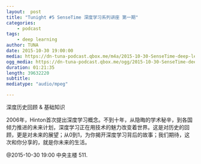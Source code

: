 ```yaml
---
layout:  post
title: "Tunight #5 SenseTime 深度学习系列讲座 第一期"
categories:
    - podcast
tags:
    - deep learning
author: TUNA
date: 2015-10-30 19:00:00
media: https://dn-tuna-podcast.qbox.me/m4a/2015-10-30-SenseTime-deep-learning-1.m4a
ogg_media: https://dn-tuna-podcast.qbox.me/ogg/2015-10-30-SenseTime-deep-learning-1.ogg
duration: 01:21:35
length: 39632220
subtitle: 
mediatype: "audio/mpeg"

---
```


深度历史回顾 & 基础知识 

2006年，Hinton首次提出深度学习概念。不到十年，从隐晦的学术秘辛，到各国倾力推进的未来计划，深度学习正在用技术的魅力改变着世界。这是对历史的回顾，更是对未来的展望；从0到1，为你揭开深度学习背后的故事；我们期待，这次和你分享的，就是你未来的生活。 


@2015-10-30 19:00 中央主楼 511.

